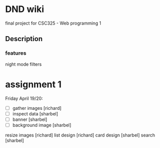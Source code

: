 # DND wiki

final project for CSC325 - Web programming 1

## Description

### features

night mode
filters

# assignment 1

Friday April 19/20:

- [ ] gather images [richard]
- [ ] inspect data [sharbel]
- [ ] banner [sharbel]
- [ ] background image [sharbel]

resize images [richard]
list design [richard]
card design [sharbel]
search [sharbel]
